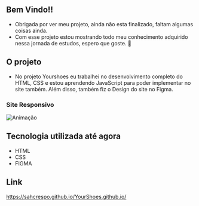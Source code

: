 ## Bem Vindo!!

* Obrigada por ver meu projeto, ainda não esta finalizado, faltam algumas coisas ainda.
* Com esse projeto estou mostrando todo meu conhecimento adquirido nessa jornada de estudos, espero que goste. 👋


## O projeto

* No projeto Yourshoes eu trabalhei no desenvolvimento completo do HTML, CSS e estou aprendendo JavaScript para poder implementar no site também. Além disso, também fiz o Design do site no Figma.

### Site Responsivo

![Animação](https://user-images.githubusercontent.com/85465530/207345479-d003aff3-6039-4707-bd56-1d0bab81a509.gif)

## Tecnologia utilizada até agora

* HTML
* CSS
* FIGMA

## Link
 https://sahcrespo.github.io/YourShoes.github.io/
